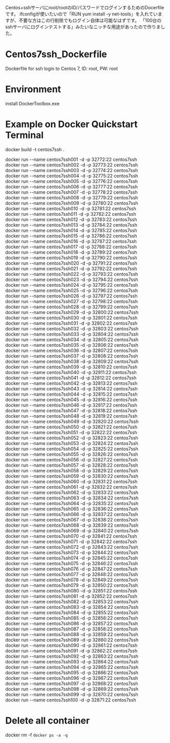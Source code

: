 Centos+sshサーバにroot/rootのID/パスワードでログインするためのDocerfileです。 
ifconfigが使いたいので「RUN yum install -y net-tools」を入れていますが、不要な方はこの行削除でもログイン自体は可能なはずです。 
「100台のsshサーバにログインテストする」みたいなニッチな用途があったので作りました。

# Centos7ssh_Dockerfile
Dockerfile for ssh login to Centos 7, ID: root, PW: root

# Environment
install DockerToolbox.exe

# Example on Docker Quickstart Terminal

docker build -t centos7ssh .

docker run --name centos7ssh001 -d -p 32772:22 centos7ssh  
docker run --name centos7ssh002 -d -p 32773:22 centos7ssh  
docker run --name centos7ssh003 -d -p 32774:22 centos7ssh  
docker run --name centos7ssh004 -d -p 32775:22 centos7ssh  
docker run --name centos7ssh005 -d -p 32776:22 centos7ssh  
docker run --name centos7ssh006 -d -p 32777:22 centos7ssh  
docker run --name centos7ssh007 -d -p 32778:22 centos7ssh  
docker run --name centos7ssh008 -d -p 32779:22 centos7ssh  
docker run --name centos7ssh009 -d -p 32780:22 centos7ssh  
docker run --name centos7ssh010 -d -p 32781:22 centos7ssh  
docker run --name centos7ssh011 -d -p 32782:22 centos7ssh  
docker run --name centos7ssh012 -d -p 32783:22 centos7ssh  
docker run --name centos7ssh013 -d -p 32784:22 centos7ssh  
docker run --name centos7ssh014 -d -p 32785:22 centos7ssh  
docker run --name centos7ssh015 -d -p 32786:22 centos7ssh  
docker run --name centos7ssh016 -d -p 32787:22 centos7ssh  
docker run --name centos7ssh017 -d -p 32788:22 centos7ssh  
docker run --name centos7ssh018 -d -p 32789:22 centos7ssh  
docker run --name centos7ssh019 -d -p 32790:22 centos7ssh  
docker run --name centos7ssh020 -d -p 32791:22 centos7ssh  
docker run --name centos7ssh021 -d -p 32792:22 centos7ssh  
docker run --name centos7ssh022 -d -p 32793:22 centos7ssh  
docker run --name centos7ssh023 -d -p 32794:22 centos7ssh  
docker run --name centos7ssh024 -d -p 32795:22 centos7ssh  
docker run --name centos7ssh025 -d -p 32796:22 centos7ssh  
docker run --name centos7ssh026 -d -p 32797:22 centos7ssh  
docker run --name centos7ssh027 -d -p 32798:22 centos7ssh  
docker run --name centos7ssh028 -d -p 32799:22 centos7ssh  
docker run --name centos7ssh029 -d -p 32800:22 centos7ssh  
docker run --name centos7ssh030 -d -p 32801:22 centos7ssh  
docker run --name centos7ssh031 -d -p 32802:22 centos7ssh  
docker run --name centos7ssh032 -d -p 32803:22 centos7ssh  
docker run --name centos7ssh033 -d -p 32804:22 centos7ssh  
docker run --name centos7ssh034 -d -p 32805:22 centos7ssh  
docker run --name centos7ssh035 -d -p 32806:22 centos7ssh  
docker run --name centos7ssh036 -d -p 32807:22 centos7ssh  
docker run --name centos7ssh037 -d -p 32808:22 centos7ssh  
docker run --name centos7ssh038 -d -p 32809:22 centos7ssh  
docker run --name centos7ssh039 -d -p 32810:22 centos7ssh  
docker run --name centos7ssh040 -d -p 32811:22 centos7ssh  
docker run --name centos7ssh041 -d -p 32812:22 centos7ssh  
docker run --name centos7ssh042 -d -p 32813:22 centos7ssh  
docker run --name centos7ssh043 -d -p 32814:22 centos7ssh  
docker run --name centos7ssh044 -d -p 32815:22 centos7ssh  
docker run --name centos7ssh045 -d -p 32816:22 centos7ssh  
docker run --name centos7ssh046 -d -p 32817:22 centos7ssh  
docker run --name centos7ssh047 -d -p 32818:22 centos7ssh  
docker run --name centos7ssh048 -d -p 32819:22 centos7ssh  
docker run --name centos7ssh049 -d -p 32820:22 centos7ssh  
docker run --name centos7ssh050 -d -p 32821:22 centos7ssh  
docker run --name centos7ssh051 -d -p 32822:22 centos7ssh  
docker run --name centos7ssh052 -d -p 32823:22 centos7ssh  
docker run --name centos7ssh053 -d -p 32824:22 centos7ssh  
docker run --name centos7ssh054 -d -p 32825:22 centos7ssh  
docker run --name centos7ssh055 -d -p 32826:22 centos7ssh  
docker run --name centos7ssh056 -d -p 32827:22 centos7ssh  
docker run --name centos7ssh057 -d -p 32828:22 centos7ssh  
docker run --name centos7ssh058 -d -p 32829:22 centos7ssh  
docker run --name centos7ssh059 -d -p 32830:22 centos7ssh  
docker run --name centos7ssh060 -d -p 32831:22 centos7ssh  
docker run --name centos7ssh061 -d -p 32832:22 centos7ssh  
docker run --name centos7ssh062 -d -p 32833:22 centos7ssh  
docker run --name centos7ssh063 -d -p 32834:22 centos7ssh  
docker run --name centos7ssh064 -d -p 32835:22 centos7ssh  
docker run --name centos7ssh065 -d -p 32836:22 centos7ssh  
docker run --name centos7ssh066 -d -p 32837:22 centos7ssh  
docker run --name centos7ssh067 -d -p 32838:22 centos7ssh  
docker run --name centos7ssh068 -d -p 32839:22 centos7ssh  
docker run --name centos7ssh069 -d -p 32840:22 centos7ssh  
docker run --name centos7ssh070 -d -p 32841:22 centos7ssh  
docker run --name centos7ssh071 -d -p 32842:22 centos7ssh  
docker run --name centos7ssh072 -d -p 32843:22 centos7ssh  
docker run --name centos7ssh073 -d -p 32844:22 centos7ssh  
docker run --name centos7ssh074 -d -p 32845:22 centos7ssh  
docker run --name centos7ssh075 -d -p 32846:22 centos7ssh  
docker run --name centos7ssh076 -d -p 32847:22 centos7ssh  
docker run --name centos7ssh077 -d -p 32848:22 centos7ssh  
docker run --name centos7ssh078 -d -p 32849:22 centos7ssh  
docker run --name centos7ssh079 -d -p 32850:22 centos7ssh  
docker run --name centos7ssh080 -d -p 32851:22 centos7ssh  
docker run --name centos7ssh081 -d -p 32852:22 centos7ssh  
docker run --name centos7ssh082 -d -p 32853:22 centos7ssh  
docker run --name centos7ssh083 -d -p 32854:22 centos7ssh  
docker run --name centos7ssh084 -d -p 32855:22 centos7ssh  
docker run --name centos7ssh085 -d -p 32856:22 centos7ssh  
docker run --name centos7ssh086 -d -p 32857:22 centos7ssh  
docker run --name centos7ssh087 -d -p 32858:22 centos7ssh  
docker run --name centos7ssh088 -d -p 32859:22 centos7ssh  
docker run --name centos7ssh089 -d -p 32860:22 centos7ssh  
docker run --name centos7ssh090 -d -p 32861:22 centos7ssh  
docker run --name centos7ssh091 -d -p 32862:22 centos7ssh  
docker run --name centos7ssh092 -d -p 32863:22 centos7ssh  
docker run --name centos7ssh093 -d -p 32864:22 centos7ssh  
docker run --name centos7ssh094 -d -p 32865:22 centos7ssh  
docker run --name centos7ssh095 -d -p 32866:22 centos7ssh  
docker run --name centos7ssh096 -d -p 32867:22 centos7ssh  
docker run --name centos7ssh097 -d -p 32868:22 centos7ssh  
docker run --name centos7ssh098 -d -p 32869:22 centos7ssh  
docker run --name centos7ssh099 -d -p 32870:22 centos7ssh  
docker run --name centos7ssh100 -d -p 32871:22 centos7ssh  

# Delete all container
docker rm -f `docker ps -a -q`
